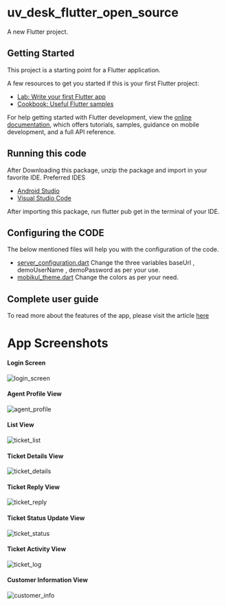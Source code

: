 # uv_desk_flutter_open_source

A new Flutter project.

## Getting Started

This project is a starting point for a Flutter application.

A few resources to get you started if this is your first Flutter project:

- [Lab: Write your first Flutter app](https://docs.flutter.dev/get-started/codelab)
- [Cookbook: Useful Flutter samples](https://docs.flutter.dev/cookbook)

For help getting started with Flutter development, view the
[online documentation](https://docs.flutter.dev/), which offers tutorials,
samples, guidance on mobile development, and a full API reference.




## Running this code
After Downloading this package, unzip the package and import in your favorite IDE. 
Preferred IDES 
- [Android Studio](https://developer.android.com/studio)
- [Visual Studio Code](https://code.visualstudio.com/)

After importing this package, run flutter pub get in the terminal of your IDE.



## Configuring the CODE
The below mentioned files will help you with the configuration of the code.
- [server_configuration.dart](https://github.com/uvdesk/mobile_app/blob/main/lib/mobikul-uvdesk/configuration/server_configuration.dart)
  Change the three variables baseUrl , demoUserName , demoPassword as per your use.
- [mobikul_theme.dart](https://github.com/uvdesk/mobile_app/blob/main/lib/mobikul-uvdesk/configuration/mobikul_theme.dart)
  Change the colors as per your need.

## Complete user guide
To read more about the features of the app, please visit the article [here](https://www.uvdesk.com/en/blog/uvdesk-open-source-flutter-mobile-app/)

# App Screenshots

#### Login Screen
![login_screen](screenshots/login_screen.png)

#### Agent Profile View
![agent_profile](screenshots/agent_profile.png)

#### List View
![ticket_list](screenshots/ticket_list.png)

#### Ticket Details View
![ticket_details](screenshots/ticket_details.png)

#### Ticket Reply View
![ticket_reply](screenshots/ticket_reply.png)

#### Ticket Status Update View
![ticket_status](screenshots/ticket_status.png)

#### Ticket Activity View
![ticket_log](screenshots/ticket_log.png)

#### Customer Information View
![customer_info](screenshots/customer_info.png)

